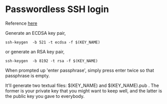# Passwordless SSH login

Reference [here](https://www.tecmint.com/ssh-passwordless-login-using-ssh-keygen-in-5-easy-steps/)

Generate an ECDSA key pair,

~~~~
ssh-keygen  -b 521 -t ecdsa -f $(KEY_NAME)
~~~~

or generate an RSA key pair,

~~~~
ssh-keygen  -b 8192 -t rsa -f $(KEY_NAME)
~~~~

When prompted up 'enter passphrase', simply press enter twice so that passphrase is empty.

It'll generate two textual files: $(KEY_NAME) and $(KEY_NAME).pub . The former is your private key that you might want to keep well, and the latter is the public key you gave to everybody.